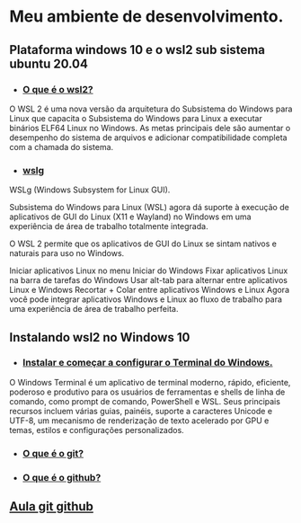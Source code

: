# Meu ambiente de desenvolvimento.
## Plataforma windows 10 e o wsl2 sub sistema ubuntu 20.04


- ### [O que é o wsl2?](https://learn.microsoft.com/pt-br/windows/wsl/about)

<p>O WSL 2 é uma nova versão da arquitetura do Subsistema do Windows para Linux que capacita o Subsistema do Windows para Linux a executar binários ELF64 Linux no Windows. As metas principais dele são aumentar o desempenho do sistema de arquivos e adicionar compatibilidade completa com a chamada do sistema.</p>

- ### [wslg](https://learn.microsoft.com/pt-br/windows/wsl/tutorials/gui-apps)

WSLg (Windows Subsystem for Linux GUI).
<p>Subsistema do Windows para Linux (WSL) agora dá suporte à execução de aplicativos de GUI do Linux (X11 e Wayland) no Windows em uma experiência de área de trabalho totalmente integrada.

O WSL 2 permite que os aplicativos de GUI do Linux se sintam nativos e naturais para uso no Windows.

Iniciar aplicativos Linux no menu Iniciar do Windows
Fixar aplicativos Linux na barra de tarefas do Windows
Usar alt-tab para alternar entre aplicativos Linux e Windows
Recortar + Colar entre aplicativos Windows e Linux
Agora você pode integrar aplicativos Windows e Linux ao fluxo de trabalho para uma experiência de área de trabalho perfeita.</p>

## Instalando wsl2 no Windows 10

- ### [Instalar e começar a configurar o Terminal do Windows.](https://learn.microsoft.com/pt-br/windows/terminal/install)
<p>
O Windows Terminal é um aplicativo de terminal moderno, rápido, eficiente, poderoso e produtivo para os usuários de ferramentas e shells de linha de comando, como prompt de comando, PowerShell e WSL. Seus principais recursos incluem várias guias, painéis, suporte a caracteres Unicode e UTF-8, um mecanismo de renderização de texto acelerado por GPU e temas, estilos e configurações personalizados.</p>

- ### [O que é o git?](https://git-scm.com/doc)

- ### [O que é o github?](https://docs.github.com/pt)

## [Aula git github](https://github.com/shenrique1970/Meu-ambiente-dev/blob/main/resumos/resumo-aula.md)



